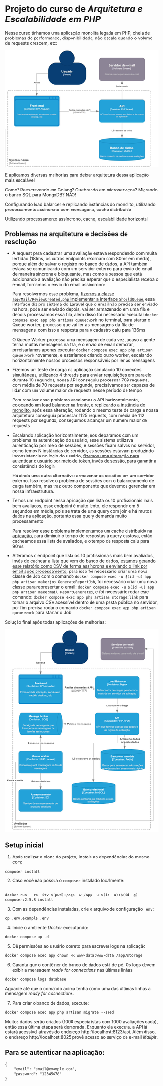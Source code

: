 # Projeto do curso de _Arquitetura e Escalabilidade em PHP_

Nesse curso tínhamos uma aplicação monolita legada em PHP, cheia de problemas de performance, disponibilidade, não
escala quando o volume de requests crescem, etc:

<img src="./assets/legacy.webp">

E aplicamos diversas melhorias para deixar arquitetura dessa aplicação mais escalável

Como? Reescrevendo em Golang? Quebrando em microserviços? Migrando o banco SQL para MongoDB? NÃO!

Configurando load balancer e replicando instâncias do monolito, utilizando processamento assíncrono com mensageria, 
cache distribuído

Utilizando processamento assíncrono, cache, escalabilidade horizontal

## Problemas na arquitetura e decisões de resolução

- A request para cadastrar uma avaliação estava respondendo com muita lentidão (181ms, os outros 
endpoints retornam com 80ms em média), porque além de salvar o registro no banco de dados, a API também estava se 
comunicando com um servidor externo para envio de email de maneira síncrona e bloqueante,
mas como a pessoa que está adicionando a avaliação não precisa esperar que o especialista receba o e-mail, tornamos o
envio do email assíncrono:
    
    Para resolvermos esse problema, [fizemos a classe `app/Mail/ReviewCreated.php` implementar a interface `ShouldQueue`](https://github.com/DeveloperArthur/arquitetura-escalabilidade-com-php/commit/a3d594d6939f47592857ad2c0bb72968d76b681f), essa 
interface diz pro sistema do Laravel que o email não precisa ser enviado na hora, pode ser enviado depois, vai ser 
armazenado em uma fila e depois processamos essa fila, além disso foi necessário executar 
`docker compose exec app php artisan queue:work` no terminal, para startar o Queue worker, processo que vai ler as 
mensagens da fila de mensagens, com isso a resposta para o cadastro caiu para 136ms
    
    O Queue Worker processa uma mensagem de cada vez, acaso a gente tenha muitas mensagens na fila, e o envio de email 
demorar, precisaríamos apenas executar `docker compose exec app php artisan queue:work` novamente, e estaríamos criando 
outro worker, escalando horizontalmente nossos processos responsáveis por ler as mensagens
  
- Fizemos um teste de carga na aplicação simulando 10 conexões simultâneas, utilizando 4 threads para enviar 
requisições em paralelo durante 10 segundos, nossa API conseguiu processar 709 requests, com média de 70 requests por 
segundo, precisávamos ser capazes de lidar com um volume maior de requests nesse período de tempo
    
    Para resolver esse problema escalamos a API horizontalmente, [colocando um load balancer na frente, e 
replicando a instância do monolito](https://github.com/DeveloperArthur/arquitetura-escalabilidade-com-php/commit/280ee6544f8c360d247143c983e3ec9f7ca2c765), após essa alteração, rodando o mesmo teste de carga e nossa arquitetura
conseguiu processar 1125 requests, com média de 112 requests por segundo, conseguimos alcançar um número maior de requests

- Escalando aplicação horizontalmente, nos deparamos com um problema na autenticação do usuário, esse sistema 
utilizava autenticação por meio de sessões, e sessões ficam salvas no servidor, como temos N instâncias de servidor, 
as sessões estavam produzindo inconsistencia no login do usuário, [fizemos uma alteração para autenticar o usuário por
meio de token, invés de sessão](https://github.com/DeveloperArthur/arquitetura-escalabilidade-com-php/commit/2dbbeed413c0fc999896ce7aaf8210cc0686a820), para garantir a consistência do login

  Há ainda uma outra alternativa: armazenar as sessões em um servidor externo. Isso resolve o problema de sessões com o 
balanceamento de carga também, mas traz outro componente que devemos gerenciar em nossa infraestrutura.

- Temos um endpoint nessa aplicação que lista os 10 profissionais mais bem avaliados, esse endpoint é muito lento,
ele responde em 5 segundos em média, pois se trata de uma query com join e há muitos dados na aplicação, portanto
essa query demanda muito processamento

    Para resolver esse problema [implementamos um cache distribuído na aplicação](), para diminuir o tempo de respostas 
á query custosa, então cacheamos essa lista de avaliados, e o tempo de resposta caiu para 90ms

- Alteramos o endpoint que lista os 10 profissionais mais bem avaliados, invés de cachear a lista que vem do banco de 
dados, [estamos gerando esse relatório como CSV de forma assíncrona e enviando o link por email após processamento](), 
para isso foi necessário criar uma nova classe de Job com o comando `docker compose exec -u $(id -u) app php artisan make:job GenerateReportJob`,
foi necessário criar uma nova classe para representar o email: `docker compose exec -u $(id -u) app php artisan make:mail ReportGenerated`,
e foi necessário rodar este comando: `docker compose exec app php artisan storage:link` para tornar o arquivo CSV acessível
dentro de uma pasta pública no servidor, por fim precisa rodar o comando `docker compose exec app php artisan queue:work`
para startar o Job

Solução final após todas aplicações de melhorias:

<img src="./assets/after.webp">

## Setup inicial

1. Após realizar o clone do projeto, instale as dependências do mesmo com:
```shell
composer install
```

2. Caso você não possua o `composer` instalado localmente:
```shell

docker run --rm -itv $(pwd):/app -w /app -u $(id -u):$(id -g) composer:2.5.8 install
```

3. Com as dependências instaladas, crie o arquivo de configuração `.env`:
```shell
cp .env.example .env
```

4. Inicie o ambiente _Docker_ executando:
```shell
docker compose up -d
```

5. Dê permissões ao usuário correto para escrever logs na aplicação
```shell
docker compose exec app chown -R www-data:www-data /app/storage
```

6. Garanta que o contêiner de banco de dados está de pé. Os logs devem exibir a mensagem _ready for connections_ nas últimas linhas
```shell
docker compose logs database
``` 
Aguarde até que o comando acima tenha como uma das últimas linhas a mensagem _ready for connections_.

7. Para criar o banco de dados, execute:
```shell
docker compose exec app php artisan migrate --seed
```

Muitos dados serão criados (1000 especialistas com 1000 avaliações cada), então essa última etapa será demorada. Enquanto ela executa, a API já estará acessível através do endereço http://localhost:8123/api. Além disso, o endereço http://localhost:8025 provê acesso ao serviço de e-mail _Mailpit_.

## Para se autenticar na aplicação:
    {
        "email": "email@example.com",
        "password": "12345678"
    }
